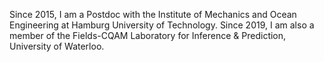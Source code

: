 ﻿---
# Display name
name: Leo Dostal

# Username (this should match the folder name)
authors:
- dostal

weight: 40

# Is this the primary user of the site?
superuser: false

# Role/position
role: Postdoc

# Room
room: Gebäude M, Raum 0.518

# Telephone
phone: +49 40 42878-2209

# Organizations/Affiliations
organizations:
- name: Institut für Mechanik und Meerestechnik
  url: "https://www.tuhh.de/mum"

# Short bio (displayed in user profile at end of posts)
bio: 

interests:
- Inference and prediction 
- Machine learning methods for mechanical systems
- Random nonlinear dynamical systems and their control


education:
  courses:
  - course: Dr.
    institution: Technische Universität Hamburg, Deutschland
    year: 2015
  - course: Diplom in Technomathematik
    institution: Universität Hamburg, Deutschland
    year: 2007



# Social/Academic Networking
# For available icons, see: https://sourcethemes.com/academic/docs/page-builder/#icons
#   For an email link, use "fas" icon pack, "envelope" icon, and a link in the
#   form "mailto:your-email@example.com" or "#contact" for contact widget.
social:
- icon: envelope
  icon_pack: 
  link: "mailto:dostal@tuhh.de"
- icon: orcid
  icon_pack: ai
  link: https://orcid.org/0000-0002-0365-2587



# Enter email to display Gravatar (if Gravatar enabled in Config)
email: ""

# Organizational groups that you belong to (for People widget)
#   Set this to `[]` or comment out if you are not using People widget.
user_groups:
- Wissenschaftler
---
Since 2015, I am a Postdoc with the Institute of Mechanics and Ocean Engineering at Hamburg University of Technology. Since 2019, I am also a member of the Fields-CQAM Laboratory for Inference &
Prediction, University of Waterloo.
